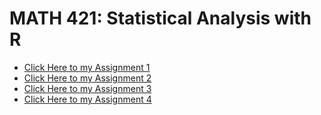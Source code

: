 # MATH 421: Statistical Analysis with R

- [Click Here to my Assignment 1](Assignment1.html)
- [Click Here to my Assignment 2](Assignment2.html)
- [Click Here to my Assignment 3](Assignment3.html)
- [Click Here to my Assignment 4](Assignment4.html)